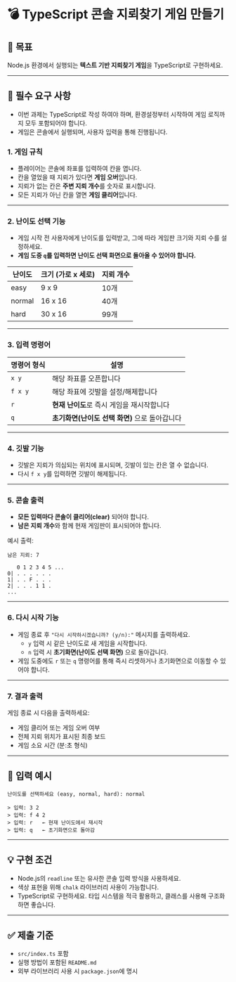 # 💣 TypeScript 콘솔 지뢰찾기 게임 만들기

## 🎯 목표

Node.js 환경에서 실행되는 **텍스트 기반 지뢰찾기 게임**을 TypeScript로 구현하세요.

---

## 📌 필수 요구 사항

- 이번 과제는 TypeScript로 작성 하여야 하며, 환경설정부터 시작하여 게임 로직까지 모두 포함되어야 합니다.
- 게임은 콘솔에서 실행되며, 사용자 입력을 통해 진행됩니다.

### 1. 게임 규칙

- 플레이어는 콘솔에 좌표를 입력하여 칸을 엽니다.
- 칸을 열었을 때 지뢰가 있다면 **게임 오버**입니다.
- 지뢰가 없는 칸은 **주변 지뢰 개수**를 숫자로 표시합니다.
- 모든 지뢰가 아닌 칸을 열면 **게임 클리어**입니다.

---

### 2. 난이도 선택 기능

- 게임 시작 전 사용자에게 난이도를 입력받고, 그에 따라 게임판 크기와 지뢰 수를 설정하세요.
- **게임 도중 `q`를 입력하면 난이도 선택 화면으로 돌아올 수 있어야 합니다.**

| 난이도 | 크기 (가로 x 세로) | 지뢰 개수 |
| ------ | ------------------ | --------- |
| easy   | 9 x 9              | 10개      |
| normal | 16 x 16            | 40개      |
| hard   | 30 x 16            | 99개      |

---

### 3. 입력 명령어

| 명령어 형식 | 설명                                           |
| ----------- | ---------------------------------------------- |
| `x y`       | 해당 좌표를 오픈합니다                         |
| `f x y`     | 해당 좌표에 깃발을 설정/해제합니다             |
| `r`         | **현재 난이도**로 즉시 게임을 재시작합니다     |
| `q`         | **초기화면(난이도 선택 화면)** 으로 돌아갑니다 |

---

### 4. 깃발 기능

- 깃발은 지뢰가 의심되는 위치에 표시되며, 깃발이 있는 칸은 열 수 없습니다.
- 다시 `f x y`를 입력하면 깃발이 해제됩니다.

---

### 5. 콘솔 출력

- **모든 입력마다 콘솔이 클리어(clear)** 되어야 합니다.
- **남은 지뢰 개수**와 함께 현재 게임판이 표시되어야 합니다.

예시 출력:

```
남은 지뢰: 7

   0 1 2 3 4 5 ...
0| . . . . . .
1| . . F . . .
2| . . . 1 1 .
...
```

---

### 6. 다시 시작 기능

- 게임 종료 후 `"다시 시작하시겠습니까? (y/n):"` 메시지를 출력하세요.
  - `y` 입력 시 같은 난이도로 새 게임을 시작합니다.
  - `n` 입력 시 **초기화면(난이도 선택 화면)** 으로 돌아갑니다.
- 게임 도중에도 `r` 또는 `q` 명령어를 통해 즉시 리셋하거나 초기화면으로 이동할 수 있어야 합니다.

---

### 7. 결과 출력

게임 종료 시 다음을 출력하세요:

- 게임 클리어 또는 게임 오버 여부
- 전체 지뢰 위치가 표시된 최종 보드
- 게임 소요 시간 (분:초 형식)

---

## 📘 입력 예시

```
난이도를 선택하세요 (easy, normal, hard): normal

> 입력: 3 2
> 입력: f 4 2
> 입력: r   ← 현재 난이도에서 재시작
> 입력: q   ← 초기화면으로 돌아감
```

---

## 💡 구현 조건

- Node.js의 `readline` 또는 유사한 콘솔 입력 방식을 사용하세요.
- 색상 표현을 위해 `chalk` 라이브러리 사용이 가능합니다.
- TypeScript로 구현하세요. 타입 시스템을 적극 활용하고, 클래스를 사용해 구조화하면 좋습니다.

---

## ✅ 제출 기준

- `src/index.ts` 포함
- 실행 방법이 포함된 `README.md`
- 외부 라이브러리 사용 시 `package.json`에 명시
